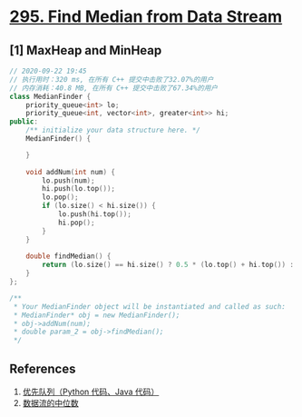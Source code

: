 # [295. Find Median from Data Stream](https://leetcode-cn.com/problems/find-median-from-data-stream/)

## [1] MaxHeap and MinHeap

```cpp
// 2020-09-22 19:45
// 执行用时：320 ms, 在所有 C++ 提交中击败了32.07%的用户
// 内存消耗：40.8 MB, 在所有 C++ 提交中击败了67.34%的用户
class MedianFinder {
    priority_queue<int> lo;
    priority_queue<int, vector<int>, greater<int>> hi;
public:
    /** initialize your data structure here. */
    MedianFinder() {

    }
    
    void addNum(int num) {
        lo.push(num);
        hi.push(lo.top());
        lo.pop();
        if (lo.size() < hi.size()) {
            lo.push(hi.top());
            hi.pop();
        }
    }
    
    double findMedian() {
        return (lo.size() == hi.size() ? 0.5 * (lo.top() + hi.top()) : lo.top());
    }
};

/**
 * Your MedianFinder object will be instantiated and called as such:
 * MedianFinder* obj = new MedianFinder();
 * obj->addNum(num);
 * double param_2 = obj->findMedian();
 */
```

## References

1. [优先队列（Python 代码、Java 代码）](https://leetcode-cn.com/problems/find-median-from-data-stream/solution/you-xian-dui-lie-python-dai-ma-java-dai-ma-by-liwe/)
2. [数据流的中位数](https://leetcode-cn.com/problems/find-median-from-data-stream/solution/shu-ju-liu-de-zhong-wei-shu-by-leetcode/)
